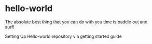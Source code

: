 # hello-world

The absolute best thing that you can do with you time is paddle out and surf!

Setting Up Hello-world repository via getting started guide
